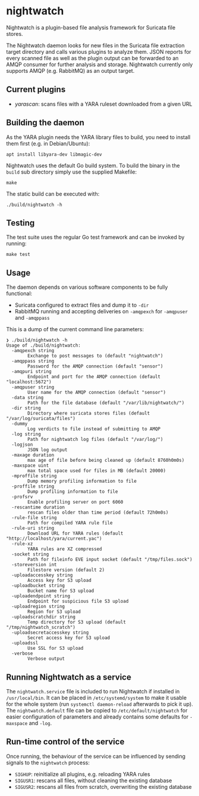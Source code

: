 # nightwatch

Nightwatch is a plugin-based file analysis framework for Suricata file stores.

The Nightwatch daemon looks for new files in the Suricata file extraction target
directory and calls various plugins to analyze them. JSON reports for every
scanned file as well as the plugin output can be forwarded to an AMQP consumer
for further analysis and storage. Nightwatch currently only supports AMQP (e.g.
RabbitMQ) as an output target.

## Current plugins

* _yarascan_: scans files with a YARA ruleset downloaded from a given URL

## Building the daemon

As the YARA plugin needs the YARA library files to build, you need to install
them first (e.g. in Debian/Ubuntu):

```
apt install libyara-dev libmagic-dev
```

Nightwatch uses the default Go build system. To build the binary in the `build`
sub directory simply use the supplied Makefile:

```
make
```

The static build can be executed with:

```
./build/nightwatch -h
```

## Testing

The test suite uses the regular Go test framework and can be invoked by running:

```
make test
```

## Usage

The daemon depends on various software components to be fully functional:

* Suricata configured to extract files and dump it to `-dir`
* RabbitMQ running and accepting deliveries on `-amqpexch` for `-amqpuser` and
  `-amqppass`

This is a dump of the current command line parameters:

```
❯ ./build/nightwatch -h                                   
Usage of ./build/nightwatch:
  -amqpexch string
        Exchange to post messages to (default "nightwatch")
  -amqppass string
        Password for the AMQP connection (default "sensor")
  -amqpuri string
        Endpoint and port for the AMQP connection (default "localhost:5672")
  -amqpuser string
        User name for the AMQP connection (default "sensor")
  -data string
        Path for the file database (default "/var/lib/nightwatch/")
  -dir string
        Directory where suricata stores files (default "/var/log/suricata/files")
  -dummy
        Log verdicts to file instead of submitting to AMQP
  -log string
        Path for nightwatch log files (default "/var/log/")
  -logjson
        JSON log output
  -maxage duration
        max age of file before being cleaned up (default 8760h0m0s)
  -maxspace uint
        max total space used for files in MB (default 20000)
  -mproffile string
        Dump memory profiling information to file
  -proffile string
        Dump profiling information to file
  -profsrv
        Enable profiling server on port 6060
  -rescantime duration
        rescan files older than time period (default 72h0m0s)
  -rule-file string
        Path for compiled YARA rule file
  -rule-uri string
        Download URL for YARA rules (default "http://localhost/yara/current.yac")
  -rule-xz
        YARA rules are XZ compressed
  -socket string
        Path for fileinfo EVE input socket (default "/tmp/files.sock")
  -storeversion int
        Filestore version (default 2)
  -uploadaccesskey string
        Access key for S3 upload
  -uploadbucket string
        Bucket name for S3 upload
  -uploadendpoint string
        Endpoint for suspicious file S3 upload
  -uploadregion string
        Region for S3 upload
  -uploadscratchdir string
        Temp directory for S3 upload (default "/tmp/nightwatch_scratch")
  -uploadsecretaccesskey string
        Secret access key for S3 upload
  -uploadssl
        Use SSL for S3 upload
  -verbose
        Verbose output
```

## Running Nightwatch as a service

The `nightwatch.service` file is included to run Nightwatch if installed in
`/usr/local/bin`. It can be placed in `/etc/systemd/system` to make it usable
for the whole system (run `systemctl daemon-reload` afterwards to pick it up).
The `nightwatch.default` file can be copied to `/etc/default/nightwatch` for
easier configuration of parameters and already contains some defaults for
`-maxspace` and `-log`.

## Run-time control of the service

Once running, the behaviour of the service can be influenced by sending signals
to the `nightwatch` process:

* `SIGHUP`: reinitialize all plugins, e.g. reloading YARA rules
* `SIGUSR1`: rescans all files, without cleaning the existing database
* `SIGUSR2`: rescans all files from scratch, overwriting the existing database
